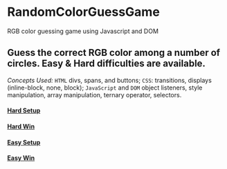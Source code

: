# RandomColorGuessGame
RGB color guessing game using Javascript and DOM

## Guess the correct RGB color among a number of circles. Easy & Hard difficulties are available.

_Concepts Used:_ 
`HTML` divs, spans, and buttons; 
`CSS`: transitions, displays (inline-block, none, block); 
`JavaScript` and `DOM` object listeners, style manipulation, array manipulation, ternary operator, selectors.

#### [Hard Setup](https://github.com/ps0305/RandomColorGuessGame/blob/master/one1.JPG)
#### [Hard Win](https://github.com/ps0305/RandomColorGuessGame/blob/master/two2.JPG)
#### [Easy Setup](https://github.com/ps0305/RandomColorGuessGame/blob/master/three3.JPG)
#### [Easy Win](https://github.com/ps0305/RandomColorGuessGame/blob/master/four4.JPG)
